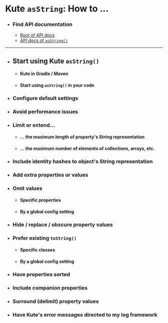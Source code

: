 # Kute `asString`: How to ...

* ### Find API documentation
   * [<u>Root</u> of API docs](https://janhendrikvanheusden.github.io/Kute/index.html)
   * [API docs of <u>`asString()`</u>](https://janhendrikvanheusden.github.io/Kute/kute/nl.kute.asstring.core/as-string.html)

<hr>

* ## Start using Kute `asString()`
   * #### Kute in Gradle / Maven
   * #### Start using `asString()` in your code

* ### Configure default settings

* ### Avoid performance issues

* ### Limit or extend...
   * #### ... the maximum length of property's String representation
   * #### ... the maximum number of elements of collections, arrays, etc.

* ### Include identity hashes to object's String representation

* ### Add extra properties or values

* ### Omit values
   * #### Specific properties
   * #### By a global config setting

* ### Hide / replace / obscure property values

* ### Prefer existing `toString()`
   * #### Specific classes
   * #### By a global config setting

* ### Have properties sorted

* ### Include companion properties

* ### Surround (delimit) property values

* ### Have Kute's error messages directed to my log framework

